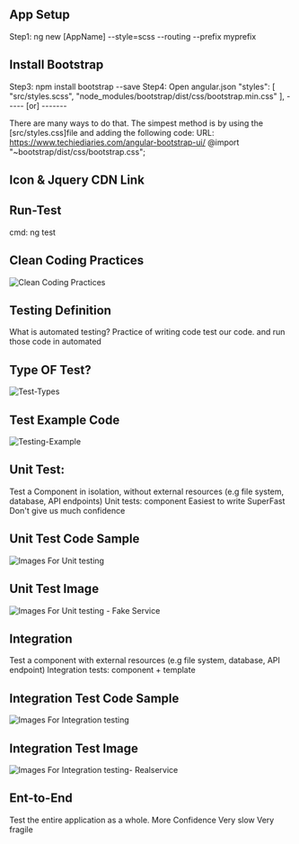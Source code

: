 ## App Setup
Step1: ng new [AppName] --style=scss --routing --prefix myprefix

## Install Bootstrap
Step3: npm install bootstrap --save
Step4: Open angular.json
"styles": [
  "src/styles.scss",
  "node_modules/bootstrap/dist/css/bootstrap.min.css"
],  ----- [or] -------

There are many ways to do that. The simpest method is by using the [src/styles.css]file and adding the following code:
URL: https://www.techiediaries.com/angular-bootstrap-ui/
@import "~bootstrap/dist/css/bootstrap.css";

## Icon & Jquery CDN Link
<link href="https://fonts.googleapis.com/icon?family=Material+Icons" rel="stylesheet">
<link rel="stylesheet" href="https://cdnjs.cloudflare.com/ajax/libs/font-awesome/4.7.0/css/font-awesome.min.css">
<body>
	<app-root></app-root>
	<script src="https://code.jquery.com/jquery-3.2.1.slim.min.js" integrity="sha384-KJ3o2DKtIkvYIK3UENzmM7KCkRr/rE9/Qpg6aAZGJwFDMVNA/GpGFF93hXpG5KkN" crossorigin="anonymous"></script>
	<script src="https://cdnjs.cloudflare.com/ajax/libs/popper.js/1.12.9/umd/popper.min.js" integrity="sha384-ApNbgh9B+Y1QKtv3Rn7W3mgPxhU9K/ScQsAP7hUibX39j7fakFPskvXusvfa0b4Q" crossorigin="anonymous"></script>
	<script src="https://maxcdn.bootstrapcdn.com/bootstrap/4.0.0/js/bootstrap.min.js" integrity="sha384-JZR6Spejh4U02d8jOt6vLEHfe/JQGiRRSQQxSfFWpi1MquVdAyjUar5+76PVCmYl" crossorigin="anonymous"></script>
</body>

## Run-Test
cmd: ng test
## Clean Coding Practices 
![Clean Coding Practices](https://user-images.githubusercontent.com/30646609/61302428-61c24280-a803-11e9-90f9-1c8509404ab5.JPG)

## Testing Definition
What is automated testing?
Practice of writing code test our code. and run those code in automated

## Type OF Test?
![Test-Types](https://user-images.githubusercontent.com/30646609/61301897-7ce08280-a802-11e9-8575-68909af4a94f.JPG)

## Test Example Code
![Testing-Example](https://user-images.githubusercontent.com/30646609/61301883-78b46500-a802-11e9-9871-7f192524cb49.JPG)

## Unit Test:
   Test a Component in isolation, without external resources (e.g file system, database, API endpoints)
   Unit tests: component
   Easiest to write
   SuperFast
   Don't give us much confidence
   
 ## Unit Test Code Sample
   ![Images For Unit testing](https://user-images.githubusercontent.com/30646609/61302456-6c7cd780-a803-11e9-904e-14b881c1b49c.JPG)
 ## Unit Test Image 
   ![Images For Unit testing - Fake Service](https://user-images.githubusercontent.com/30646609/61302471-730b4f00-a803-11e9-9bfa-b56bb73bc0cd.JPG)

## Integration 
   Test a component with external resources (e.g file system, database, API endpoint)
   Integration tests: component + template
   
## Integration Test Code Sample
   ![Images For Integration testing](https://user-images.githubusercontent.com/30646609/61302362-46efce00-a803-11e9-8c57-48c74ee6dfe2.JPG)
   
## Integration Test Image 
   ![Images For Integration testing- Realservice](https://user-images.githubusercontent.com/30646609/61302394-5242f980-a803-11e9-8d56-f7d494273fbf.JPG)

## Ent-to-End
   Test the entire application as a whole.
   More  Confidence
   Very slow
   Very fragile


